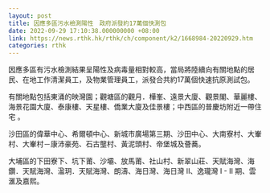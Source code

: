 ```yaml
---
layout: post
title: 因應多區污水檢測陽性　政府派發約17萬個快測包
date: 2022-09-29 17:10:38.000000000 +08:00
link: https://news.rthk.hk/rthk/ch/component/k2/1668984-20220929.htm
categories: rthk
---
```


因應多區有污水檢測結果呈陽性及病毒量相對較高，當局將陸續向有關地點的居民、在地工作清潔員工，及物業管理員工，派發合共約17萬個快速抗原測試包。

有關地點包括東涌的映灣園；觀塘區的觀月．樺峯、遠景大廈、觀景閣、華麗樓、海景花園大廈、泰康樓、天星樓、僑業大廈及佳景樓；中西區的普慶坊附近一帶住宅 。

沙田區的偉華中心、希爾頓中心、新城市廣場第三期、沙田中心、大南寮村、大輋村、大輋村－康沛豪苑、石古壟村、黃泥頭村、帝堡城及薈蕎。

大埔區的下田寮下、坑下莆、沙壩、放馬莆、社山村、新翠山莊、天賦海灣、海鑽．天賦海灣、溋玥．天賦海灣、朗濤、海日灣、海日灣 II、逸瓏灣 I - II 期、雲滙及嘉熙。
